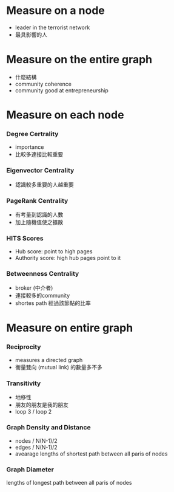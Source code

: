 # Measure on a node
- leader in the terrorist network
- 最具影響的人

# Measure on the entire graph
- 什麼結構
- community coherence
- community good at entrepreneurship

# Measure on each node
### Degree Certrality
- importance
- 比較多連接比較重要

### Eigenvector Centrality
- 認識較多重要的人越重要

### PageRank Centrality
- 有考量到認識的人數
- 加上隨機值使之擴散

### HITS Scores
- Hub score: point to high pages
- Authority score: high hub pages point to it
### Betweenness Centrality
- broker (中介者)
- 連接較多的community
- shortes path 經過該節點的比率

# Measure on entire graph
### Reciprocity
- measures a directed graph
- 衡量雙向 (mutual link) 的數量多不多

### Transitivity
- 地移性
- 朋友的朋友是我的朋友
- loop 3 / loop 2

### Graph Density and Distance
- nodes / N(N-1)/2
- edges / N(N-1)/2
- avearage lengths of shortest path between all paris of nodes

### Graph Diameter
lengths of longest path between all paris of nodes